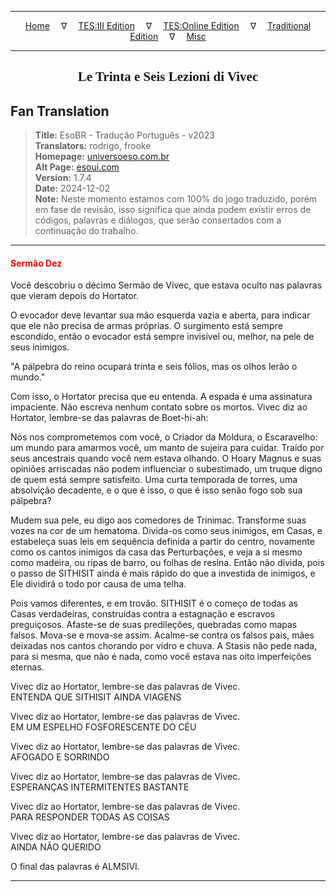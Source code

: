 
---

<!-- Jekyll Page Links -->

<center>
<a href="../../../../../index.html">Home</a>
&emsp;&nabla;&emsp;
<a href="../../../../index-tes3.html">TES:III Edition</a>
&emsp;&nabla;&emsp;
<a href="../../../../index-teso.html">TES:Online Edition</a>
&emsp;&nabla;&emsp;
<a href="../../../../index-traditional.html">Traditional Edition</a>
&emsp;&nabla;&emsp;
<a href="../../../../index-misc.html">Misc</a>
</center>

<!-- Markdown Body Below: -->

---

<center>
<h2><span style="font-family:Georgia">Le Trinta e Seis Lezioni di Vivec</span></h2>
</center>

## Fan Translation

> __Title:__ EsoBR - Tradução Português - v2023\
> __Translators:__ rodrigo, frooke\
> __Homepage:__ [universoeso.com.br][1]\
> __Alt Page:__ [esoui.com][2]\
> __Version:__ 1.7.4\
> __Date:__ 2024-12-02\
> __Note:__ Neste momento estamos com 100% do jogo traduzido, porém em fase de revisão, isso significa que ainda podem existir erros de códigos, palavras e diálogos, que serão consertados com a continuação do trabalho.

[1]: https://www.universoeso.com.br/traducao
[2]: https://www.esoui.com/downloads/info2256-EsoBR-TraduoPortugus-v2023.html

---

#### <span style="color:red">Sermão Dez</span>

Você descobriu o décimo Sermão de Vivec, que estava oculto nas palavras que vieram depois do Hortator.

O evocador deve levantar sua mão esquerda vazia e aberta, para indicar que ele não precisa de armas próprias. O surgimento está sempre escondido, então o evocador está sempre invisível ou, melhor, na pele de seus inimigos.

"A pálpebra do reino ocupará trinta e seis fólios, mas os olhos lerão o mundo."

Com isso, o Hortator precisa que eu entenda. A espada é uma assinatura impaciente. Não escreva nenhum contato sobre os mortos. Vivec diz ao Hortator, lembre-se das palavras de Boet-hi-ah:

Nós nos comprometemos com você, o Criador da Moldura, o Escaravelho: um mundo para amarmos você, um manto de sujeira para cuidar. Traído por seus ancestrais quando você nem estava olhando. O Hoary Magnus e suas opiniões arriscadas não podem influenciar o subestimado, um truque digno de quem está sempre satisfeito. Uma curta temporada de torres, uma absolvição decadente, e o que é isso, o que é isso senão fogo sob sua pálpebra?

Mudem sua pele, eu digo aos comedores de Trinimac. Transforme suas vozes na cor de um hematoma. Divida-os como seus inimigos, em Casas, e estabeleça suas leis em sequência definida a partir do centro, novamente como os cantos inimigos da casa das Perturbações, e veja a si mesmo como madeira, ou ripas de barro, ou folhas de resina. Então não divida, pois o passo de SITHISIT ainda é mais rápido do que a investida de inimigos, e Ele dividirá o todo por causa de uma telha.

Pois vamos diferentes, e em trovão. SITHISIT é o começo de todas as Casas verdadeiras, construídas contra a estagnação e escravos preguiçosos. Afaste-se de suas predileções, quebradas como mapas falsos. Mova-se e mova-se assim. Acalme-se contra os falsos pais, mães deixadas nos cantos chorando por vidro e chuva. A Stasis não pede nada, para si mesma, que não é nada, como você estava nas oito imperfeições eternas.

Vivec diz ao Hortator, lembre-se das palavras de Vivec.\
ENTENDA QUE SITHISIT AINDA VIAGENS

Vivec diz ao Hortator, lembre-se das palavras de Vivec.\
EM UM ESPELHO FOSFORESCENTE DO CÉU

Vivec diz ao Hortator, lembre-se das palavras de Vivec.\
AFOGADO E SORRINDO

Vivec diz ao Hortator, lembre-se das palavras de Vivec.\
ESPERANÇAS INTERMITENTES BASTANTE

Vivec diz ao Hortator, lembre-se das palavras de Vivec.\
PARA RESPONDER TODAS AS COISAS

Vivec diz ao Hortator, lembre-se das palavras de Vivec.\
AINDA NÃO QUERIDO

O final das palavras é ALMSIVI.

---
